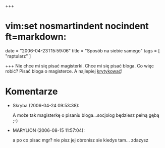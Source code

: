 +++
# vim:set nosmartindent nocindent ft=markdown:
date = "2006-04-23T15:59:06"
title = "Sposób na siebie samego"
tags = [ "raptularz" ]

+++
Nie chce mi się pisać magisterki. Chce mi się pisać bloga. Co więc robić?  Pisać
bloga o magisterce. A najlepiej [krytykować][krytyka]!

<!--more-->

# Komentarze

* Skryba (2006-04-24 09:53:38): <p>A może tak magisterkę o pisaniu
  bloga...socjolog będziesz pełną gębą ;-)</p>
* MARYLION (2006-08-15 11:57:04): <p>a po co pisac mgr? nie pisz jej obronisz
  sie kiedys tam... zdazysz</p>

[krytyka]: https://automatthias.wordpress.com/2006/05/14/aristotle-score-criticism/
